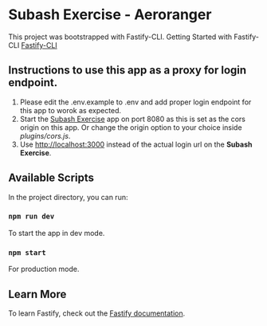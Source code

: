 # Subash Exercise - Aeroranger 
This project was bootstrapped with Fastify-CLI. 
Getting Started with Fastify-CLI [Fastify-CLI](https://www.npmjs.com/package/fastify-cli)

## Instructions to use this app as a proxy for login endpoint.
1. Please edit the .env.example to .env and add proper login endpoint for this app to worok as expected.
3. Start the [Subash Exercise](https://github.com/subhash-malireddy/aero-ranger-exercise) app on port 8080 as this is set as the cors origin on this app. Or change the origin option to your choice inside *plugins/cors.js*.
2. Use [http://localhost:3000](http://localhost:3000) instead of the actual login url on the **Subash Exercise**.
## Available Scripts

In the project directory, you can run:

### `npm run dev`

To start the app in dev mode.

### `npm start`

For production mode.

## Learn More

To learn Fastify, check out the [Fastify documentation](https://www.fastify.io/docs/latest/).
